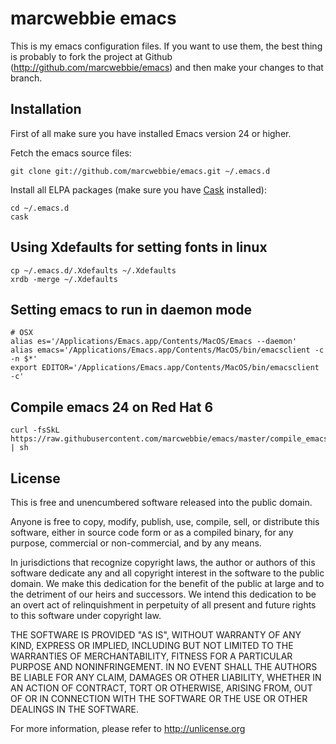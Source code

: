 # marcwebbie emacs

This is my emacs configuration files. If you want to use them, the
best thing is probably to fork the project at Github
(<http://github.com/marcwebbie/emacs>) and then make your changes to that
branch.

## Installation

First of all make sure you have installed Emacs version 24 or higher.

Fetch the emacs source files:

    git clone git://github.com/marcwebbie/emacs.git ~/.emacs.d

Install all ELPA packages (make sure you have [Cask](https://github.com/cask/cask) installed):

    cd ~/.emacs.d
    cask

## Using Xdefaults for setting fonts in linux

    cp ~/.emacs.d/.Xdefaults ~/.Xdefaults
    xrdb -merge ~/.Xdefaults

## Setting emacs to run in daemon mode

    # OSX
    alias es='/Applications/Emacs.app/Contents/MacOS/Emacs --daemon'
    alias emacs='/Applications/Emacs.app/Contents/MacOS/bin/emacsclient -c -n $*'
    export EDITOR='/Applications/Emacs.app/Contents/MacOS/bin/emacsclient -c'

## Compile emacs 24 on Red Hat 6

    curl -fsSkL https://raw.githubusercontent.com/marcwebbie/emacs/master/compile_emacs24_rh6.sh | sh

## License

This is free and unencumbered software released into the public domain.

Anyone is free to copy, modify, publish, use, compile, sell, or
distribute this software, either in source code form or as a compiled
binary, for any purpose, commercial or non-commercial, and by any
means.

In jurisdictions that recognize copyright laws, the author or authors
of this software dedicate any and all copyright interest in the
software to the public domain. We make this dedication for the benefit
of the public at large and to the detriment of our heirs and
successors. We intend this dedication to be an overt act of
relinquishment in perpetuity of all present and future rights to this
software under copyright law.

THE SOFTWARE IS PROVIDED "AS IS", WITHOUT WARRANTY OF ANY KIND,
EXPRESS OR IMPLIED, INCLUDING BUT NOT LIMITED TO THE WARRANTIES OF
MERCHANTABILITY, FITNESS FOR A PARTICULAR PURPOSE AND NONINFRINGEMENT.
IN NO EVENT SHALL THE AUTHORS BE LIABLE FOR ANY CLAIM, DAMAGES OR
OTHER LIABILITY, WHETHER IN AN ACTION OF CONTRACT, TORT OR OTHERWISE,
ARISING FROM, OUT OF OR IN CONNECTION WITH THE SOFTWARE OR THE USE OR
OTHER DEALINGS IN THE SOFTWARE.

For more information, please refer to <http://unlicense.org>
